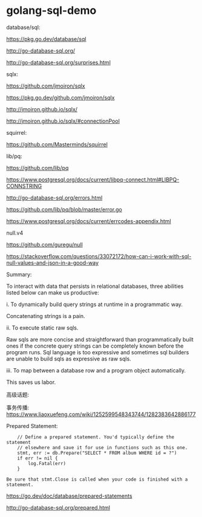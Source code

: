 # golang-sql-demo


database/sql:

https://pkg.go.dev/database/sql

http://go-database-sql.org/

http://go-database-sql.org/surprises.html


sqlx:

https://github.com/jmoiron/sqlx

https://pkg.go.dev/github.com/jmoiron/sqlx

http://jmoiron.github.io/sqlx/

http://jmoiron.github.io/sqlx/#connectionPool


squirrel:

https://github.com/Masterminds/squirrel


lib/pq:

https://github.com/lib/pq

https://www.postgresql.org/docs/current/libpq-connect.html#LIBPQ-CONNSTRING

http://go-database-sql.org/errors.html

https://github.com/lib/pq/blob/master/error.go

https://www.postgresql.org/docs/current/errcodes-appendix.html


null.v4

https://github.com/guregu/null

https://stackoverflow.com/questions/33072172/how-can-i-work-with-sql-null-values-and-json-in-a-good-way


Summary:

To interact with data that persists in relational databases, three abilities listed below can make us productive: 

i. To dynamically build query strings at runtime in a programmatic way. 

Concatenating strings is a pain. 

ii. To execute static raw sqls. 

Raw sqls are more concise and straightforward than programmatically built ones if the concrete query strings can be completely known before the program runs. 
Sql language is too expressive and sometimes sql builders are unable to build sqls as expressive as raw sqls. 

iii. To map between a database row and a program object automatically. 

This saves us labor.


高级话题:

事务传播: https://www.liaoxuefeng.com/wiki/1252599548343744/1282383642886177


Prepared Statement:

```golang
    // Define a prepared statement. You'd typically define the statement
    // elsewhere and save it for use in functions such as this one.
    stmt, err := db.Prepare("SELECT * FROM album WHERE id = ?")
    if err != nil {
        log.Fatal(err)
    }
```

```text
Be sure that stmt.Close is called when your code is finished with a statement.
```

https://go.dev/doc/database/prepared-statements

http://go-database-sql.org/prepared.html
